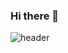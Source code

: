### Hi there 👋

![header](https://capsule-render.vercel.app/api?type=wave&color=#B897FF&height=200&section=header&text=0weny&fontSize=90)





<!--
**0weny/0weny** is a ✨ _special_ ✨ repository because its `README.md` (this file) appears on your GitHub profile.

Here are some ideas to get you started:

- 🔭 I’m currently working on ...
- 🌱 I’m currently learning ...
- 👯 I’m looking to collaborate on ...
- 🤔 I’m looking for help with ...
- 💬 Ask me about ...
- 📫 How to reach me: ...
- 😄 Pronouns: ...
- ⚡ Fun fact: ...
-->
